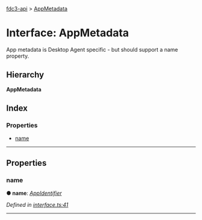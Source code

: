 [fdc3-api](../README.md) > [AppMetadata](../interfaces/appmetadata.md)

# Interface: AppMetadata

App metadata is Desktop Agent specific - but should support a name property.

## Hierarchy

**AppMetadata**

## Index

### Properties

* [name](appmetadata.md#name)

---

## Properties

<a id="name"></a>

###  name

**● name**: *[AppIdentifier](../#appidentifier)*

*Defined in [interface.ts:41](../../src/interface.ts#L41)*

___

